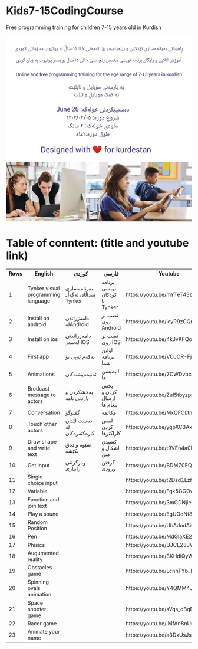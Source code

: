 # Kids7-15CodingCourse
Free programming training for children 7-15 years old in Kurdish </br>

![Screenshot](509110bf-1e38-4955-b8b2-3b1440404ad1.jpg)
# Table of conntent: (title and youtube link)</br>


<table>
  <tr>
    <th>Rows</th>
    <th>English</th>
    <th>کوردی</th>
     <th>فارسی</th>
 <th>Youtube</th>
  </tr>
  <tr>
    <td>1</td>
    <td>Tynker visual programming language </td>
    <td>بەرنامەسازی منداڵان لەگەڵ Tynker </td>
        <td>برنامه نویسی کودکان با Tynker</td>
    <td>https://youtu.be/mYTeT43bNHg</td>
  </tr>
  <tr>
    <td>2</td>
    <td>Install on android</td>
    <td>دامەزراندن لەAndroid </td>
     <td>نصب بر روی Android</td>
     <td>https://youtu.be/icyR9zCQrgo</td>
  </tr>

  <tr>
    <td>3</td>
    <td>Install on ios</td>
    <td>دامەزراندنی لەسەر IOS </td>
     <td>نصب بر روی IOS</td>
     <td>https://youtu.be/4kJvKFQog4g</td>
  </tr>

<tr>
    <td>4</td>
    <td>First app</td>
    <td>یەکەم ئەپی تۆ </td>
     <td>اولین برنامه شما</td>
     <td>https://youtu.be/VOJOR-FjxT4</td>
  </tr>


  <tr>
    <td>5</td>
    <td>Animations</td>
    <td>ئەنیمەیشنەکان</td>
     <td>انیمیشن ها </td>
     <td>https://youtu.be/7CWDvbcoRiU</td>
  </tr>
  
  <tr>
    <td>6</td>
    <td>Brodcast message to actors</td>
    <td>پەخشکردن و ناردنی نامە </td>
     <td>پخش کردن و ارسال پیغام ها </td>
     <td>https://youtu.be/ZuI5tbyzpmM</td>
  </tr>


  <tr>
    <td>7</td>
    <td>Conversation</td>
    <td>گفتوگۆ</td>
     <td>مکالمه</td>
     <td>https://youtu.be/MxQFOLtmCDU</td>
  </tr>

<tr>
    <td>8</td>
    <td>Touch other actors</td>
    <td>دەست لێدان لە کارەکتەرەکان </td>
     <td>لمس کردن کاراکترها </td>
     <td>https://youtu.be/ygpXC3AxJxA</td>
  </tr>

<tr>
    <td>9</td>
    <td>Draw shape and write text</td>
    <td>شێوە و دەق بکێشە </td>
     <td>کشیدن اشکال و متن</td>
     <td>https://youtu.be/t9VEn4a0K4M/td>
  </tr>

 <tr>
    <td>10</td>
    <td>Get input</td>
    <td>وەرگرتنی زانیاری </td>
     <td>گرفتن ورودی </td>
     <td>https://youtu.be/BDM70EQdw-U</td>
  </tr>


  <tr>
    <td>11</td>
    <td>Single choice input</td>
    <td></td>
     <td></td>
     <td>https://youtu.be/t2Dsd1Lzhxk</td>
  </tr>

  <tr>
    <td>12</td>
    <td>Variable</td>
    <td></td>
     <td></td>
     <td> https://youtu.be/Fqk5GGOvUEU </td>
  </tr>
  
  
  <tr>
    <td>13</td>
    <td> Function and join text </td>
    <td> </td>
     <td> </td>
     <td> https://youtu.be/3mGDNjie7gQ </td>
  </tr>

   <tr>
    <td>14</td>
    <td>Play a sound</td>
    <td></td>
     <td></td>
     <td> https://youtu.be/EgUQoNt8AtE </td>
  </tr>

   <tr>
    <td>15</td>
    <td>Random Position</td>
    <td></td>
     <td></td>
     <td>https://youtu.be/UbAdodAi6pA</td>
  </tr>
  <tr>
    <td>16</td>
    <td>Pen</td>
    <td></td>
     <td></td>
     <td> https://youtu.be/MdGlaXE2foc </td>
  </tr>

  <tr>
    <td>17</td>
    <td>Phisics</td>
    <td></td>
    <td></td>
    <td>https://youtu.be/UJCE28JVrpI</td>
  </tr>

  
   <tr>
    <td>18</td>
    <td>Augumented reality</td>
    <td></td>
     <td></td>
     <td>https://youtu.be/3KHdiQyW1Us</td>
  </tr>



 
 <tr>
    <td>19</td>
    <td>Obstacles game</td>
    <td></td>
    <td></td>
    <td>https://youtu.be/LcnhTYb_Bg8</td>
</tr>



  <tr>
    <td>20</td>
    <td>Spinning ovals animation</td>
    <td></td>
    <td></td>
    <td>https://youtu.be/Y4QMM4JFd5s</td>
  </tr>
  
  <tr>
    <td>21</td>
    <td>Space shooter game</td>
    <td></td>
    <td></td>
    <td>https://youtu.be/sVqs_dBqDqE</td>
  </tr>

   <tr>
    <td>22</td>
    <td>Racer game</td>
    <td></td>
    <td></td>
    <td>https://youtu.be/IMfAn8nUrdk</td>
  </tr>

   <tr>
    <td>23</td>
    <td>Animate your name</td>
    <td></td>
    <td></td>
    <td>https://youtu.be/a3DxUsJsbb0</td>
  </tr>
  
</table>

